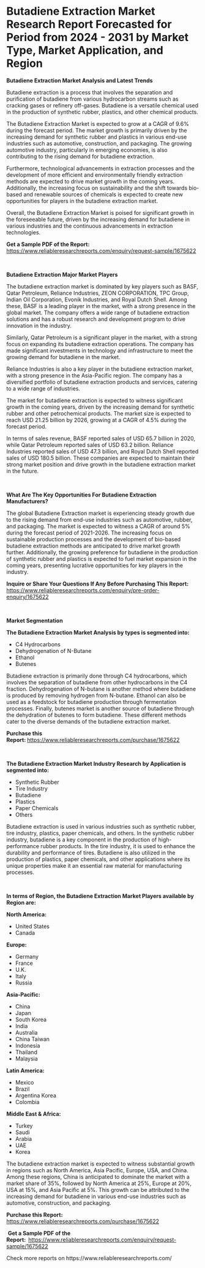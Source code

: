 <p><h1>Butadiene Extraction Market Research Report Forecasted for Period from 2024 -  2031 by Market Type, Market Application, and Region</h1></p><p><strong>Butadiene Extraction Market Analysis and Latest Trends</strong></p>
<p><p>Butadiene extraction is a process that involves the separation and purification of butadiene from various hydrocarbon streams such as cracking gases or refinery off-gases. Butadiene is a versatile chemical used in the production of synthetic rubber, plastics, and other chemical products.</p><p>The Butadiene Extraction Market is expected to grow at a CAGR of 9.6% during the forecast period. The market growth is primarily driven by the increasing demand for synthetic rubber and plastics in various end-use industries such as automotive, construction, and packaging. The growing automotive industry, particularly in emerging economies, is also contributing to the rising demand for butadiene extraction.</p><p>Furthermore, technological advancements in extraction processes and the development of more efficient and environmentally friendly extraction methods are expected to drive market growth in the coming years. Additionally, the increasing focus on sustainability and the shift towards bio-based and renewable sources of chemicals is expected to create new opportunities for players in the butadiene extraction market.</p><p>Overall, the Butadiene Extraction Market is poised for significant growth in the foreseeable future, driven by the increasing demand for butadiene in various industries and the continuous advancements in extraction technologies.</p></p>
<p><strong>Get a Sample PDF of the Report:&nbsp;</strong> <a href="https://www.reliableresearchreports.com/enquiry/request-sample/1675622">https://www.reliableresearchreports.com/enquiry/request-sample/1675622</a></p>
<p>&nbsp;</p>
<p><strong>Butadiene Extraction Major Market Players</strong></p>
<p><p>The butadiene extraction market is dominated by key players such as BASF, Qatar Petroleum, Reliance Industries, ZEON CORPORATION, TPC Group, Indian Oil Corporation, Evonik Industries, and Royal Dutch Shell. Among these, BASF is a leading player in the market, with a strong presence in the global market. The company offers a wide range of butadiene extraction solutions and has a robust research and development program to drive innovation in the industry.</p><p>Similarly, Qatar Petroleum is a significant player in the market, with a strong focus on expanding its butadiene extraction operations. The company has made significant investments in technology and infrastructure to meet the growing demand for butadiene in the market.</p><p>Reliance Industries is also a key player in the butadiene extraction market, with a strong presence in the Asia-Pacific region. The company has a diversified portfolio of butadiene extraction products and services, catering to a wide range of industries.</p><p>The market for butadiene extraction is expected to witness significant growth in the coming years, driven by the increasing demand for synthetic rubber and other petrochemical products. The market size is expected to reach USD 21.25 billion by 2026, growing at a CAGR of 4.5% during the forecast period.</p><p>In terms of sales revenue, BASF reported sales of USD 65.7 billion in 2020, while Qatar Petroleum reported sales of USD 63.2 billion. Reliance Industries reported sales of USD 47.3 billion, and Royal Dutch Shell reported sales of USD 180.5 billion. These companies are expected to maintain their strong market position and drive growth in the butadiene extraction market in the future.</p></p>
<p>&nbsp;</p>
<p><strong>What Are The Key Opportunities For Butadiene Extraction Manufacturers?</strong></p>
<p><p>The global Butadiene Extraction market is experiencing steady growth due to the rising demand from end-use industries such as automotive, rubber, and packaging. The market is expected to witness a CAGR of around 5% during the forecast period of 2021-2026. The increasing focus on sustainable production processes and the development of bio-based butadiene extraction methods are anticipated to drive market growth further. Additionally, the growing preference for butadiene in the production of synthetic rubber and plastics is expected to fuel market expansion in the coming years, presenting lucrative opportunities for key players in the industry.</p></p>
<p><strong>Inquire or Share Your Questions If Any Before Purchasing This Report:</strong> <a href="https://www.reliableresearchreports.com/enquiry/pre-order-enquiry/1675622">https://www.reliableresearchreports.com/enquiry/pre-order-enquiry/1675622</a></p>
<p>&nbsp;</p>
<p><strong>Market Segmentation</strong></p>
<p><strong>The Butadiene Extraction Market Analysis by types is segmented into:</strong></p>
<p><ul><li>C4 Hydrocarbons</li><li>Dehydrogenation of N-Butane</li><li>Ethanol</li><li>Butenes</li></ul></p>
<p><p>Butadiene extraction is primarily done through C4 hydrocarbons, which involves the separation of butadiene from other hydrocarbons in the C4 fraction. Dehydrogenation of N-butane is another method where butadiene is produced by removing hydrogen from N-butane. Ethanol can also be used as a feedstock for butadiene production through fermentation processes. Finally, butenes market is another source of butadiene through the dehydration of butenes to form butadiene. These different methods cater to the diverse demands of the butadiene extraction market.</p></p>
<p><strong>Purchase this Report:&nbsp;</strong><a href="https://www.reliableresearchreports.com/purchase/1675622">https://www.reliableresearchreports.com/purchase/1675622</a></p>
<p>&nbsp;</p>
<p><strong>The Butadiene Extraction Market Industry Research by Application is segmented into:</strong></p>
<p><ul><li>Synthetic Rubber</li><li>Tire Industry</li><li>Butadiene</li><li>Plastics</li><li>Paper Chemicals</li><li>Others</li></ul></p>
<p><p>Butadiene extraction is used in various industries such as synthetic rubber, tire industry, plastics, paper chemicals, and others. In the synthetic rubber industry, butadiene is a key component in the production of high-performance rubber products. In the tire industry, it is used to enhance the durability and performance of tires. Butadiene is also utilized in the production of plastics, paper chemicals, and other applications where its unique properties make it an essential raw material for manufacturing processes.</p></p>
<p>&nbsp;</p>
<p><strong>In terms of Region, the Butadiene Extraction Market Players available by Region are:</strong></p>
<p>
    <p> <strong> North America: </strong>
        <ul>
            <li>United States</li>
            <li>Canada</li>
        </ul>
        </p> 
    <p> <strong> Europe: </strong>
        <ul>
            <li>Germany</li>
            <li>France</li>
            <li>U.K.</li>
            <li>Italy</li>
            <li>Russia</li>
        </ul>
        </p> 
    <p> <strong> Asia-Pacific: </strong>
        <ul>
            <li>China</li>
            <li>Japan</li>
            <li>South Korea</li>
            <li>India</li>
            <li>Australia</li>
            <li>China Taiwan</li>
            <li>Indonesia</li>
            <li>Thailand</li>
            <li>Malaysia</li>
        </ul>
        </p> 
    <p> <strong> Latin America: </strong>
        <ul>
            <li>Mexico</li>
            <li>Brazil</li>
            <li>Argentina Korea</li>
            <li>Colombia</li>
        </ul>
        </p> 
    <p> <strong> Middle East & Africa: </strong>
        <ul>
            <li>Turkey</li>
            <li>Saudi</li>
            <li>Arabia</li>
            <li>UAE</li>
            <li>Korea</li>
        </ul>
    </p>
    </p>
<p><p>The butadiene extraction market is expected to witness substantial growth in regions such as North America, Asia Pacific, Europe, USA, and China. Among these regions, China is anticipated to dominate the market with a market share of 35%, followed by North America at 25%, Europe at 20%, USA at 15%, and Asia Pacific at 5%. This growth can be attributed to the increasing demand for butadiene in various end-use industries such as automotive, construction, and packaging.</p></p>
<p><strong>Purchase this Report: </strong><a href="https://www.reliableresearchreports.com/purchase/1675622">https://www.reliableresearchreports.com/purchase/1675622</a></p>
<p>&nbsp;<strong>Get a Sample PDF of the Report:&nbsp;&nbsp;</strong><a href="https://www.reliableresearchreports.com/enquiry/request-sample/1675622">https://www.reliableresearchreports.com/enquiry/request-sample/1675622</a></p>
<p><strong></strong></p>
<p>Check more reports on https://www.reliableresearchreports.com/</p>